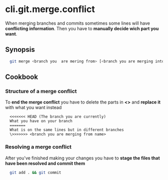 # cli.git.merge.conflict

When merging branches and commits sometimes some lines will have **conflicting
information**. Then you have to **manually decide wich part you want**.

## Synopsis

```sh
  git merge <branch you  are mering from> [<branch you are merging into>]
```

## Cookbook

### Structure of a merge conflict

To **end the merge conflict** you have to delete the parts in **<>** and **replace it**
with what you want instead

```git
  <<<<<<< HEAD (The branch you are currently)
  What you have on your branch
  =======
  What is on the same lines but in different branches
  \>>>>>>> <branch you are merging from name>
```

### Resolving a merge conflict

After you've finished making your changes you have to **stage the files that
have been resolved and commit them**

```sh
  git add . && git commit
```
